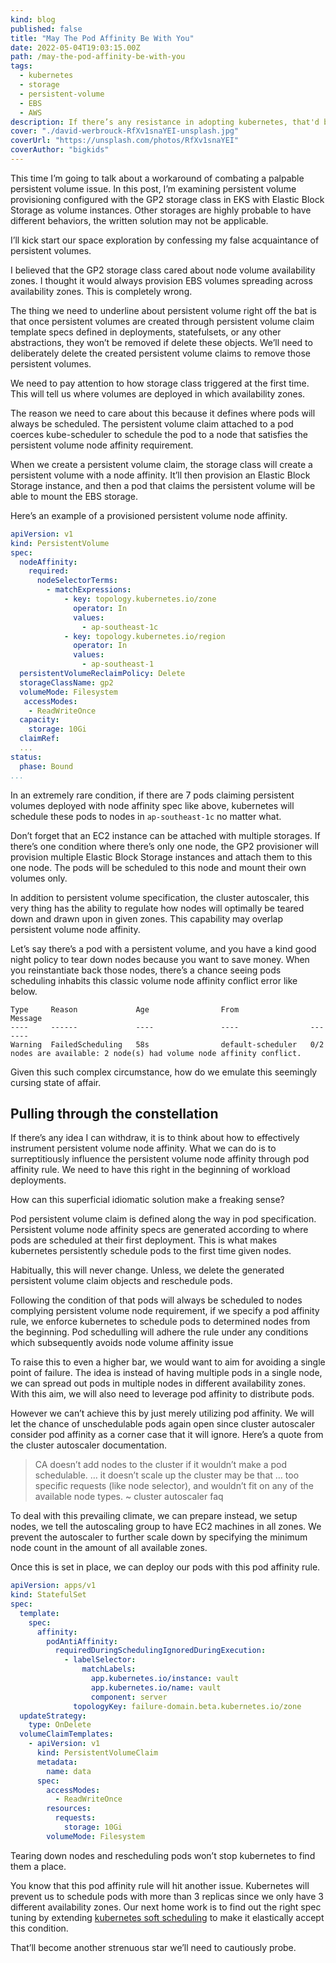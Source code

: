 ```yaml
---
kind: blog
published: false
title: "May The Pod Affinity Be With You"
date: 2022-05-04T19:03:15.00Z
path: /may-the-pod-affinity-be-with-you
tags:
  - kubernetes
  - storage
  - persistent-volume
  - EBS
  - AWS
description: If there’s any resistance in adopting kubernetes, that'd be a reluctance of using persistent volume. I’m myself concerned with this as well. When it comes to dealing with storages in kubernetes, I find it saner to just delegate the problem to high abstractions like operators and charts. This absence of hands-on experience leaves me a question of how to use persistent volume.
cover: "./david-werbrouck-RfXv1snaYEI-unsplash.jpg"
coverUrl: "https://unsplash.com/photos/RfXv1snaYEI"
coverAuthor: "bigkids"
---
```


This time I’m going to talk about a workaround of combating a palpable persistent volume issue. In this post, I’m examining persistent volume provisioning configured with the GP2 storage class in EKS with Elastic Block Storage as volume instances. Other storages are highly probable to have different behaviors, the written solution may not be applicable.

I’ll kick start our space exploration by confessing my false acquaintance of persistent volumes.

I believed that the GP2 storage class cared about node volume availability zones. I thought it would always provision EBS volumes spreading across availability zones. This is completely wrong.

The thing we need to underline about persistent volume right off the bat is that once persistent volumes are created through persistent volume claim template specs defined in deployments, statefulsets, or any other abstractions, they won’t be removed if delete these objects. We’ll need to deliberately delete the created persistent volume claims to remove those persistent volumes.

We need to pay attention to how storage class triggered at the first time. This will tell us where volumes are deployed in which availability zones.

The reason we need to care about this because it defines where pods will always be scheduled. The persistent volume claim attached to a pod coerces kube-scheduler to schedule the pod to a node that satisfies the persistent volume node affinity requirement.

When we create a persistent volume claim, the storage class will create a persistent volume with a node affinity. It’ll then provision an Elastic Block Storage instance, and then a pod that claims the persistent volume will be able to mount the EBS storage.

Here’s an example of a provisioned persistent volume node affinity.

```yaml
apiVersion: v1
kind: PersistentVolume
spec:
  nodeAffinity:
    required:
      nodeSelectorTerms:
        - matchExpressions:
            - key: topology.kubernetes.io/zone
              operator: In
              values:
                - ap-southeast-1c
            - key: topology.kubernetes.io/region
              operator: In
              values:
                - ap-southeast-1
  persistentVolumeReclaimPolicy: Delete
  storageClassName: gp2
  volumeMode: Filesystem
   accessModes:
    - ReadWriteOnce
  capacity:
    storage: 10Gi
  claimRef:
  ...
status:
  phase: Bound
...
```

In an extremely rare condition, if there are 7 pods claiming persistent volumes deployed with node affinity spec like above, kubernetes will schedule these pods to nodes in `ap-southeast-1c` no matter what.

Don’t forget that an EC2 instance can be attached with multiple storages. If there’s one condition where there’s only one node, the GP2 provisioner will provision multiple Elastic Block Storage instances and attach them to this one node. The pods will be scheduled to this node and mount their own volumes only.

In addition to persistent volume specification, the cluster autoscaler, this very thing has the ability to regulate how nodes will optimally be teared down and drawn upon in given zones. This capability may overlap persistent volume node affinity.

Let’s say there’s a pod with a persistent volume, and you have a kind good night policy to tear down nodes because you want to save money. When you reinstantiate back those nodes, there’s a chance seeing pods scheduling inhabits this classic volume node affinity conflict error like below.

```
Type     Reason             Age                From                Message
----     ------             ----               ----                -------
Warning  FailedScheduling   58s                default-scheduler   0/2 nodes are available: 2 node(s) had volume node affinity conflict.
```

Given this such complex circumstance, how do we emulate this seemingly cursing state of affair.

## Pulling through the constellation

If there’s any idea I can withdraw, it is to think about how to effectively instrument persistent volume node affinity. What we can do is to surreptitiously influence the persistent volume node affinity through pod affinity rule. We need to have this right in the beginning of workload deployments.

How can this superficial idiomatic solution make a freaking sense?

Pod persistent volume claim is defined along the way in pod specification. Persistent volume node affinity specs are generated according to where pods are scheduled at their first deployment. This is what makes kubernetes persistently schedule pods to the first time given nodes.

Habitually, this will never change. Unless, we delete the generated persistent volume claim objects and reschedule pods.

Following the condition of that pods will always be scheduled to nodes complying persistent volume node requirement, if we specify a pod affinity rule, we enforce kubernetes to schedule pods to determined nodes from the beginning. Pod schedulling will adhere the rule under any conditions which subsequently avoids node volume affinity issue

To raise this to even a higher bar, we would want to aim for avoiding a single point of failure. The idea is instead of having multiple pods in a single node, we can spread out pods in multiple nodes in different availability zones. With this aim, we will also need to leverage pod affinity to distribute pods.

However we can’t achieve this by just merely utilizing pod affinity. We will let the chance of unschedulable pods again open since cluster autoscaler consider pod affinity as a corner case that it will ignore. Here’s a quote from the cluster autoscaler documentation.

> CA doesn’t add nodes to the cluster if it wouldn’t make a pod schedulable. … it doesn’t scale up the cluster may be that … too specific requests (like node selector), and wouldn’t fit on any of the available node types. ~ cluster autoscaler faq

To deal with this prevailing climate, we can prepare instead, we setup nodes, we tell the autoscaling group to have EC2 machines in all zones. We prevent the autoscaler to further scale down by specifying the minimum node count in the amount of all available zones.

Once this is set in place, we can deploy our pods with this pod affinity rule.

```yaml
apiVersion: apps/v1
kind: StatefulSet
spec:
  template:
    spec:
      affinity:
        podAntiAffinity:
          requiredDuringSchedulingIgnoredDuringExecution:
            - labelSelector:
                matchLabels:
                  app.kubernetes.io/instance: vault
                  app.kubernetes.io/name: vault
                  component: server
              topologyKey: failure-domain.beta.kubernetes.io/zone
  updateStrategy:
    type: OnDelete
  volumeClaimTemplates:
    - apiVersion: v1
      kind: PersistentVolumeClaim
      metadata:
        name: data
      spec:
        accessModes:
          - ReadWriteOnce
        resources:
          requests:
            storage: 10Gi
        volumeMode: Filesystem
```

Tearing down nodes and rescheduling pods won’t stop kubernetes to find them a place.

You know that this pod affinity rule will hit another issue. Kubernetes will prevent us to schedule pods with more than 3 replicas since we only have 3 different availability zones. Our next home work is to find out the right spec tuning by extending [kubernetes soft scheduling](https://kubernetes.io/docs/concepts/scheduling-eviction/assign-pod-node/#an-example-of-a-pod-that-uses-pod-affinity) to make it elastically accept this condition.

That’ll become another strenuous star we’ll need to cautiously probe.
